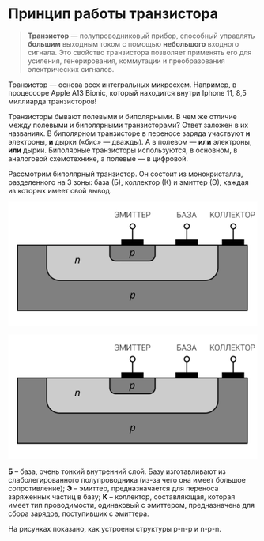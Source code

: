 # Принцип работы транзистора

> **Транзистор** — полупроводниковый прибор, способный управлять **большим** выходным током с помощью **небольшого** входного сигнала. Это свойство транзистора позволяет применять его для усиления, генерирования, коммутации и преобразования электрических сигналов.  

Транзистор — основа всех интегральных микросхем. Например, в процессоре Apple A13 Bionic, который находится внутри Iphone 11, 8,5 миллиарда транзисторов!

Транзисторы бывают полевыми и биполярными. В чем же отличие между полевыми и биполярными транзисторами? Ответ заложен в их названиях. В биполярном транзисторе в переносе заряда участвуют **и** электроны, **и** дырки («бис» — дважды). А в полевом — **или** электроны, **или** дырки. Биполярные транзисторы используются, в основном, в аналоговой схемотехнике, а полевые — в цифровой.  

Рассмотрим биполярный транзистор. Он состоит из монокристалла, разделенного на 3 зоны: база (Б), коллектор (К) и эмиттер (Э), каждая из которых имеет свой вывод.  

![bp_pnp](./images/bp_pnp.webp "Коллектор, база, эмиттер")  

![bp_npn](./images/bp_pnp.webp "Коллектор, база, эмиттер")

**Б** – база, очень тонкий внутренний слой. Базу изготавливают из слаболегированного полупроводника (из-за чего она имеет большое сопротивление);
**Э** – эмиттер, предназначается для переноса заряженных частиц в базу;
**К** – коллектор, составляющая, которая имеет тип проводимости, одинаковый с эмиттером, предназначена для сбора зарядов, поступивших с эмиттера.  

На рисунках показано, как устроены структуры p-n-p и n-p-n. 






